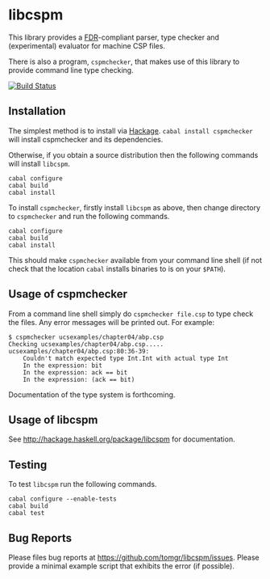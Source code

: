 libcspm
========

This library provides a [FDR](http://www.fsel.com/software.html)-compliant
parser, type checker and (experimental) evaluator for machine CSP files.

There is also a program, `cspmchecker`, that makes use of this library to
provide command line type checking.

[![Build Status](https://secure.travis-ci.org/tomgr/libcspm.png)](http://travis-ci.org/tomgr/libcspm)

Installation
------------

The simplest method is to install via [Hackage](http://hackage.haskell.org/).
`cabal install cspmchecker` will install cspmchecker and its dependencies.

Otherwise, if you obtain a source distribution then the following commands 
will install `libcspm`.

    cabal configure
    cabal build
    cabal install

To install `cspmchecker`, firstly install `libcspm` as above, then change
directory to `cspmchecker` and run the following commands.

    cabal configure
    cabal build
    cabal install

This should make `cspmchecker` available from your command line shell
(if not check that the location `cabal` installs binaries to is on your 
`$PATH`).

Usage of cspmchecker
----------------------

From a command line shell simply do `cspmchecker file.csp` to type check
the files. Any error messages will be printed out. For example:

    $ cspmchecker ucsexamples/chapter04/abp.csp 
    Checking ucsexamples/chapter04/abp.csp.....
    ucsexamples/chapter04/abp.csp:80:36-39:
        Couldn't match expected type Int.Int with actual type Int
        In the expression: bit
        In the expression: ack == bit
        In the expression: (ack == bit)

Documentation of the type system is forthcoming.

Usage of libcspm
----------------

See http://hackage.haskell.org/package/libcspm for documentation.

Testing
-------

To test `libcspm` run the following commands.

    cabal configure --enable-tests
    cabal build
    cabal test

Bug Reports
-----------

Please files bug reports at https://github.com/tomgr/libcspm/issues. Please
provide a minimal example script that exhibits the error (if possible).
